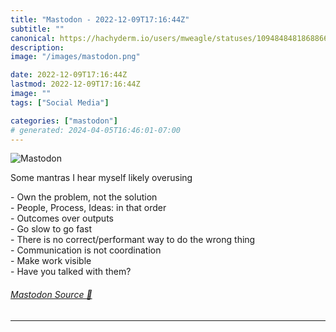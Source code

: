 ```yaml
---
title: "Mastodon - 2022-12-09T17:16:44Z"
subtitle: ""
canonical: https://hachyderm.io/users/mweagle/statuses/109484848186886663
description:
image: "/images/mastodon.png"

date: 2022-12-09T17:16:44Z
lastmod: 2022-12-09T17:16:44Z
image: ""
tags: ["Social Media"]

categories: ["mastodon"]
# generated: 2024-04-05T16:46:01-07:00
---
```

![Mastodon](/images/mastodon.png)

<p>Some mantras I hear myself likely overusing</p><p>- Own the problem, not the solution<br />- People, Process, Ideas: in that order<br />- Outcomes over outputs<br />- Go slow to go fast<br />- There is no correct/performant way to do the wrong thing<br />- Communication is not coordination<br />- Make work visible<br />- Have you talked with them?</p>


###### [Mastodon Source 🐘](https://hachyderm.io/@mweagle/109484848186886663)

___
